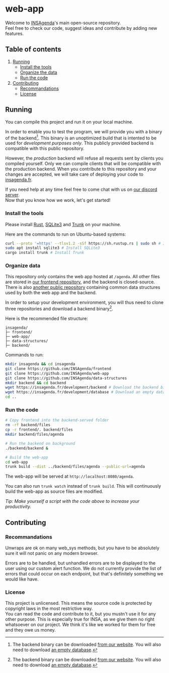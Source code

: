 # web-app

Welcome to [INSAgenda](https://insagenda.fr/)'s main open-source repository.  
Feel free to check our code, suggest ideas and contribute by adding new features.  

## Table of contents

1. [Running](#running)
    - [Install the tools](#install-the-tools)
    - [Organize the data](#organize-data)
    - [Run the code](#run-the-code)
2. [Contributing](#contributing)
    - [Recommandations](#recommandations)
    - [License](#license)

## Running

You can compile this project and run it on your local machine.  
  
In order to enable you to test the program, we will provide you with a binary of the backend[^backend-binary]. This binary is an unoptimized build that is intented to be used for *development purposes only*. This publicly provided backend is compatible with this public repository.  
  
However, the *production* backend will refuse all requests sent by clients you compiled yourself. Only we can compile clients that will be compatible with the production backend. When you contribute to this repository and your changes are accepted, we will take care of deploying your code to [insagenda.fr](https://insagenda.fr).  
  
If you need help at any time feel free to come chat with us on [our discord server](https://discord.gg/TpdbUyfcbJ).  
Now that you know how we work, let's get started!

### Install the tools

Please install [Rust](https://www.rust-lang.org/), [SQLite3](https://www.sqlite.org/index.html) and [Trunk](https://trunkrs.dev/) on your machine.

Here are the commands to run on Ubuntu-based systems:

```bash
curl --proto '=https' --tlsv1.2 -sSf https://sh.rustup.rs | sudo sh # Install Rust
sudo apt install sqlite3 # Install SQLite3
cargo install trunk # Install Trunk
```

### Organize data

This repository only contains the web app hosted at `/agenda`.
All other files are stored in [our frontend repository](https://github.com/INSAgenda/frontend), and the backend is closed-source. There is also [another public repository](https://github.com/INSAgenda/data-structures) containing common data structures used by both the web app and the backend.  

In order to setup your development environment, you will thus need to clone three repositories and download a backend binary[^backend-binary].

Here is the recommended file structure:

```text
insagenda/
├─ frontend/
├─ web-app/
├─ data-structures/
├─ backend/
```

Commands to run:

```bash
mkdir insagenda && cd insagenda
git clone https://github.com/INSAgenda/frontend
git clone https://github.com/INSAgenda/web-app
git clone https://github.com/INSAgenda/data-structures
mkdir backend && cd backend
wget https://insagenda.fr/development/backend # Download the backend binary
wget https://insagenda.fr/development/database # Download an empty database ready to be used by the backend
cd ..
```

### Run the code

```bash
# Copy frontend into the backend-served folder
rm -rf backend/files
cp -r frontend/. backend/files 
mkdir backend/files/agenda

# Run the backend on background
./backend/backend &

# Build the web-app
cd web-app
trunk build --dist ../backend/files/agenda --public-url=agenda
```

The web-app will be served at `http://localhost:8080/agenda`.  

You can also run `trunk watch` instead of `trunk build`.
This will continuously build the web-app as source files are modified.

_Tip: Make yourself a script with the code above to increase your productivity._

## Contributing

### Recommandations

Unwraps are ok on many web_sys methods, but you have to be absolutely sure it will not panic on any modern browser.  
  
Errors are to be handled, but unhandled errors are to be displayed to the user using our custom alert function. We do not currently provide the list of errors that could occur on each endpoint, but that's definitely something we would like have.  

### License

This project is unlicensed. This means the source code is protected by copyright laws in the most restrictive way.  
You can read the code and contribute to it, but you mustn't use it for any other purpose. This is especially true for INSA, as we give them no right whatsoever on our project. We think it's like we worked for them for free and they owe us money.

[^backend-binary]: The backend binary can be downloaded [from our website](https://insagenda.fr/development/backend). You will also need to download [an empty database](https://insagenda.fr/development/database).
